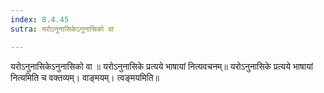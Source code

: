 ```yaml
---
index: 8.4.45
sutra: यरोऽनुनासिकेऽनुनासिको वा

---
```

यरोऽनुनासिकेऽनुनासिको वा ॥ यरोऽनुनासिके प्रत्यये भाषायां नित्यवचनम्॥ यरोऽनुनासिके प्रत्यये भाषायां नित्यमिति च वक्तव्यम्। वाङ्मयम्। त्वङ्मयमिति॥